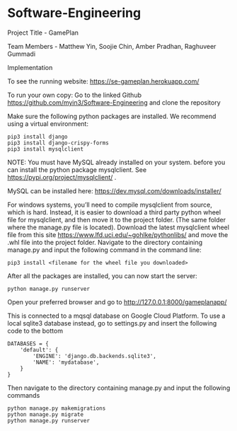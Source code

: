 # Software-Engineering


Project Title - GamePlan

Team Members - Matthew Yin, Soojie Chin, Amber Pradhan, Raghuveer Gummadi

Implementation

To see the running website: https://se-gameplan.herokuapp.com/

To run your own copy:
Go to the linked Github https://github.com/myin3/Software-Engineering and clone the repository

Make sure the following python packages are installed. We recommend using a virtual environment:

```
pip3 install django
pip3 install django-crispy-forms
pip3 install mysqlclient
```
	
NOTE: You must have MySQL already installed on your system. before you can install the python package mysqlclient. See https://pypi.org/project/mysqlclient/ . 

MySQL can be installed here: https://dev.mysql.com/downloads/installer/
	
For windows systems, you’ll need to compile mysqlclient from source, which is hard. Instead, it is easier to download a third party python wheel file for mysqlclient, and then move it to the project folder. (The same folder where the manage.py file is located). Download the latest mysqlclient wheel file from this site https://www.lfd.uci.edu/~gohlke/pythonlibs/ and move the .whl file into the project folder.
Navigate to the directory containing manage.py and input the following command in the command line: 

```
pip3 install <filename for the wheel file you downloaded>

```

After all the packages are installed, you can now start the server:


```
python manage.py runserver
```

Open your preferred browser and go to http://127.0.0.1:8000/gameplanapp/

This is connected to a mqsql database on Google Cloud Platform. To use a local sqlite3 database instead, go to settings.py and insert the following code to the bottom 

```
DATABASES = {
    'default': {
        'ENGINE': 'django.db.backends.sqlite3',
        'NAME': 'mydatabase',
    }
}
```

Then navigate to the directory containing manage.py and input the following commands

```
python manage.py makemigrations
python manage.py migrate
python manage.py runserver
```




